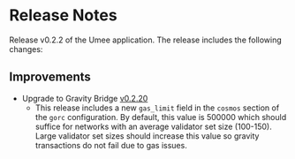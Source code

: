 # Release Notes

Release v0.2.2 of the Umee application. The release includes the following changes:

## Improvements

- Upgrade to Gravity Bridge [v0.2.20](https://github.com/PeggyJV/gravity-bridge/releases/tag/v0.2.20)
  - This release includes a new `gas_limit` field in the `cosmos` section of the
  `gorc` configuration. By default, this value is 500000 which should suffice for
  networks with an average validator set size (100-150). Large validator set sizes
  should increase this value so gravity transactions do not fail due to gas issues.
